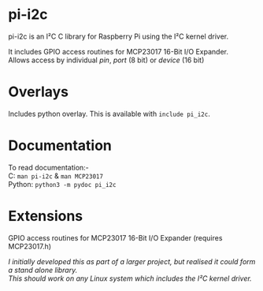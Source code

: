 # pi-i2c

pi-i2c is an I²C C library for Raspberry Pi using the I²C kernel driver.

It includes GPIO access routines for MCP23017 16-Bit I/O Expander.  
Allows access by individual *pin*, *port* (8 bit) or *device* (16 bit)

Overlays
========
Includes python overlay.
This is available with `include pi_i2c`.

Documentation
=============
To read documentation:-  
	C:	`man pi-i2c` & `man MCP23017`  
	Python:	`python3 -m pydoc pi_i2c`  

Extensions
==========
GPIO access routines for MCP23017 16-Bit I/O Expander (requires MCP23017.h)

*I initially developed this as part of a larger project, but realised it could form a stand alone library.  
This should work on any Linux system which includes the I²C kernel driver.*
